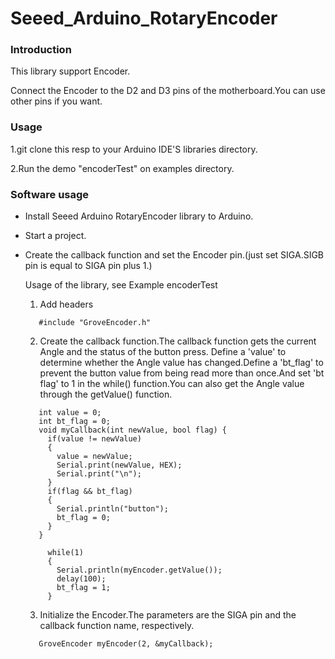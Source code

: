 # Seeed_Arduino_RotaryEncoder

### Introduction

This library support Encoder.

Connect the Encoder to the D2 and D3 pins of the motherboard.You can use other pins if you want.

###  Usage

   1.git clone this resp to your Arduino IDE'S libraries directory.

   2.Run the demo "encoderTest" on examples directory.

### Software usage  

- Install Seeed Arduino RotaryEncoder library to Arduino.  

- Start a project.  

- Create the callback function and set the Encoder pin.(just set SIGA.SIGB pin is equal to SIGA pin plus 1.)

   Usage of the library, see Example encoderTest
   
   1. Add headers
   ```
      #include "GroveEncoder.h"
   ```
   2. Create the callback function.The callback function gets the current Angle and the status of the button press.
   Define a 'value' to determine whether the Angle value has changed.Define a 'bt_flag' to prevent the button value from being read    more than once.And set 'bt flag' to 1 in the while() function.You can also get the Angle value through the getValue() function.
   ```
      int value = 0;
      int bt_flag = 0;
      void myCallback(int newValue, bool flag) {
        if(value != newValue)
        {
          value = newValue;
          Serial.print(newValue, HEX);
          Serial.print("\n");
        }
        if(flag && bt_flag)
        {
          Serial.println("button");
          bt_flag = 0;
        }
      }
   ```
   ```
        while(1)
        {
          Serial.println(myEncoder.getValue());
          delay(100);
          bt_flag = 1;
        }
   ```

   3. Initialize the Encoder.The parameters are the SIGA pin and the callback function name, respectively.
   
   ```
      GroveEncoder myEncoder(2, &myCallback);
   ```
   
